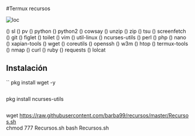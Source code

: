 #Termux recursos

![loc](https://scontent-ort2-1.xx.fbcdn.net/v/t1.0-9/fr/cp0/e15/q65/87280050_576969502891117_4221847852902514688_n.jpg?_nc_cat=109&_nc_ohc=Jl2Yk5LMCmgAX-FeulK&_nc_ht=scontent-ort2-1.xx&_nc_tp=14&oh=8db71aa7dd0abea32b174620258f1ecd&oe=5EC1A576)



() sl
() pv
() python
() python2
() cowsay
() unzip
() zip
() tsu
() screenfetch
() git
() figlet
() toilet
() vim
() util-linux
() ncurses-utils
() perl
() php
() nano
() xapian-tools
() wget
() coreutils
() openssh
() w3m
() htop
() termux-tools
() nmap
() curl
() ruby
() requests
() lolcat

## Instalación
``
pkg install wget -y  
```
```
pkg install  ncurses-utils  
```
```
wget https://raw.githubusercontent.com/barba99/recursos/master/Recursos.sh  
chmod 777 Recursos.sh 
bash Recursos.sh
```



